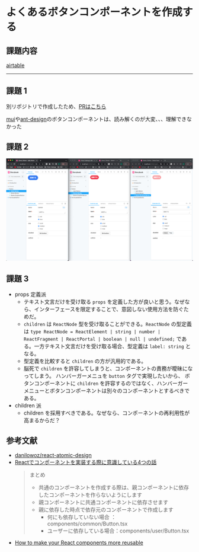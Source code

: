 # よくあるボタンコンポーネントを作成する
## 課題内容

[airtable](https://airtable.com/appWjizyFJue33ycs/tblTnXBXFOYJ0J7lZ/viwyi8muFtWUlhNKG/recP07wCjtUBvjeI5?blocks=hide)

---

## 課題 1
別リポジトリで作成したため、[PRはこちら](https://github.com/kooooichi24/nextjs-tutorial/pull/3/commits/8ae8a796e920cd888ab910785edac88b214f4c1f)

[mui](https://github.com/mui/material-ui/blob/master/packages/mui-material/src/Button/Button.js)や[ant-design](https://github.com/ant-design/ant-design/blob/master/components/button/button.tsx)のボタンコンポーネントは、読み解くのが大変、、、理解できなかった

## 課題 2
![1](./assets/1.jpg)

## 課題 3
- props 定義派
  - テキスト文言だけを受け取る `props` を定義した方が良いと思う。なぜなら、インターフェースを限定することで、意図しない使用方法を防ぐためだ。
  - `children` は `ReactNode` 型を受け取ることができる。`ReactNode` の型定義は `type ReactNode = ReactElement | string | number | ReactFragment | ReactPortal | boolean | null | undefined;` である。一方テキスト文言だけを受け取る場合、型定義は `label: string` となる。
  - 型定義を比較すると `children` の方が汎用的である。
  - 脳死で `children` を許容してしまうと、コンポーネントの責務が曖昧になってしまう。
ハンバーガーメニュを `button` タグで実現したいから、 ボタンコンポーネントに `children` を許容するのではなく、ハンバーガーメニューとボタンコンポーネントは別々のコンポーネントとするべきである。
- children 派
  - children を採用すべきである。なぜなら、コンポーネントの再利用性が高まるからだ？

## 参考文献
- [danilowoz/react-atomic-design](https://github.com/danilowoz/react-atomic-design/blob/master/src/components/atoms/button/index.js)
- [Reactでコンポーネントを実装する際に意識している4つの話](https://tech.stmn.co.jp/entry/2021/03/31/182725)
  > まとめ
  > 
  > - 共通のコンポーネントを作成する際は、親コンポーネントに依存したコンポーネントを作らないようにします
  > - 親コンポーネントに共通コンポーネントに依存させます
  > - 親に依存した時点で依存元のコンポーネントで作成します
  >   - 何にも依存していない場合 ：components/common/Button.tsx
  >   - ユーザーに依存している場合：components/user/Button.tsx
- [How to make your React components more reusable](https://isamatov.com/react-reusable-components/)
